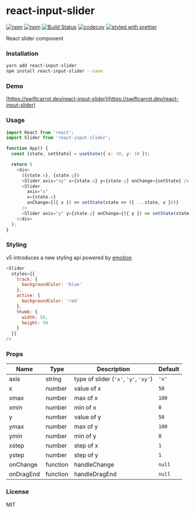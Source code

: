 # react-input-slider

[![npm](https://img.shields.io/npm/v/react-input-slider.svg)](https://www.npmjs.com/package/react-input-slider)
[![npm](https://img.shields.io/npm/dm/react-input-slider.svg)](https://www.npmjs.com/package/react-input-slider)
[![Build Status](https://travis-ci.org/wangzuo/react-input-slider.svg?branch=master)](https://travis-ci.org/wangzuo/react-input-slider)
[![codecov](https://codecov.io/gh/wangzuo/react-input-slider/branch/master/graph/badge.svg)](https://codecov.io/gh/wangzuo/react-input-slider)
[![styled with prettier](https://img.shields.io/badge/styled_with-prettier-ff69b4.svg)](https://github.com/prettier/prettier)

React slider component

### Installation

```sh
yarn add react-input-slider
npm install react-input-slider --save
```

### Demo

[https://swiftcarrot.dev/react-input-slider](https://swiftcarrot.dev/react-input-slider)

### Usage

```javascript
import React from 'react';
import Slider from 'react-input-slider';

function App() {
  const [state, setState] = useState({ x: 10, y: 10 });

  return (
    <div>
      ({state.x}, {state.y})
      <Slider axis="xy" x={state.x} y={state.y} onChange={setState} />
      <Slider
        axis="x"
        x={state.x}
        onChange={({ x }) => setState(state => ({ ...state, x }))}
      />
      <Slider axis="y" y={state.y} onChange={({ y }) => setState(state => ({ ...state, y }))} />
    </div>
  );
}
```

### Styling

v5 introduces a new styling api powered by [emotion](https://emotion.sh/)

```javascript
<Slider
  styles={{
    track: {
      backgroundColor: 'blue'
    },
    active: {
      backgroundColor: 'red'
    },
    thumb: {
      width: 50,
      height: 50
    }
  }}
/>
```

### Props

| Name      | Type     | Description                           | Default |
| --------- | -------- | ------------------------------------- | ------- |
| axis      | string   | type of slider (`'x'`, `'y'`, `'xy'`) | `'x'`   |
| x         | number   | value of x                            | `50`    |
| xmax      | number   | max of x                              | `100`   |
| xmin      | number   | min of x                              | `0`     |
| y         | number   | value of y                            | `50`    |
| ymax      | number   | max of y                              | `100`   |
| ymin      | number   | min of y                              | `0`     |
| xstep     | number   | step of x                             | `1`     |
| ystep     | number   | step of y                             | `1`     |
| onChange  | function | handleChange                          | `null`  |
| onDragEnd | function | handleDragEnd                         | `null`  |

### License

MIT
